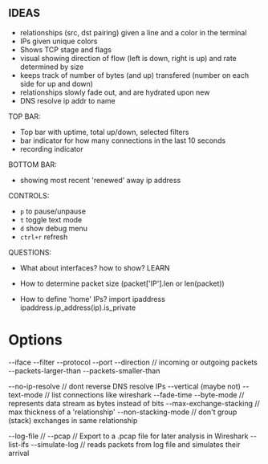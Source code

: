 ## IDEAS

- relationships (src, dst pairing) given a line and a color in the terminal
- IPs given unique colors
- Shows TCP stage and flags
- visual showing direction of flow (left is down, right is up) and rate determined by size
- keeps track of number of bytes (and up) transfered (number on each side for up and down)
- relationships slowly fade out, and are hydrated upon new 
- DNS resolve ip addr to name

TOP BAR:
- Top bar with uptime, total up/down, selected filters
- bar indicator for how many connections in the last 10 seconds
- recording indicator

BOTTOM BAR:
- showing most recent 'renewed' away ip address

CONTROLS:
- `p` to pause/unpause
- `t` toggle text mode
- `d` show debug menu
- `ctrl+r` refresh

QUESTIONS:
- What about interfaces? how to show? LEARN
- How to determine packet size (packet['IP'].len or len(packet))

- How to define 'home' IPs?
    import ipaddress
    ipaddress.ip_address(ip).is_private

# Options
--iface
--filter
--protocol
--port
--direction  // incoming or outgoing packets
--packets-larger-than
--packets-smaller-than

--no-ip-resolve  // dont reverse DNS resolve IPs
--vertical (maybe not)
--text-mode  // list connections like wireshark
--fade-time
--byte-mode  // represents data stream as bytes instead of bits
--max-exchange-stacking  // max thickness of a 'relationship'
--non-stacking-mode  // don't group (stack) exchanges in same relationship

--log-file  // 
--pcap  // Export to a .pcap file for later analysis in Wireshark
--list-ifs
--simulate-log  // reads packets from log file and simulates their arrival
